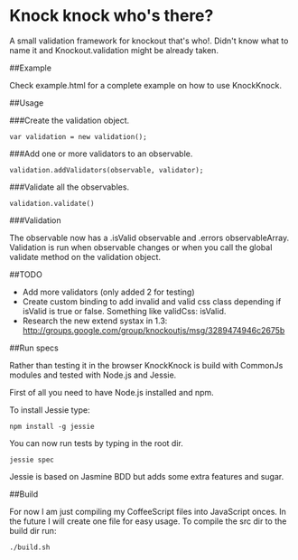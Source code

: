 # Knock knock who's there?

A small validation framework for knockout that's who!. Didn't know what to name it and Knockout.validation might be already taken.


##Example

Check example.html for a complete example on how to use KnockKnock.


##Usage

###Create the validation object.
  
    var validation = new validation();

###Add one or more validators to an observable.

    validation.addValidators(observable, validator);

###Validate all the observables.

    validation.validate()

###Validation

The observable now has a .isValid observable and .errors observableArray. Validation is run when observable changes or when you call the global validate method on the validation object.


##TODO

 - Add more validators (only added 2 for testing)
 - Create custom binding to add invalid and valid css class depending if isValid is true or false. Something like validCss: isValid.
 - Research the new extend systax in 1.3: http://groups.google.com/group/knockoutjs/msg/3289474946c2675b 

##Run specs

Rather than testing it in the browser KnockKnock  is build with CommonJs modules and tested with Node.js and Jessie. 

First of all you need to have Node.js installed and npm. 

To install Jessie type:

    npm install -g jessie


You can now run tests by typing in the root dir.

    jessie spec 

Jessie is based on Jasmine BDD but adds some extra features and sugar.

##Build 

For now I am just compiling my CoffeeScript files into JavaScript onces. In the future I will create one file for easy usage. To compile the src dir to the build dir run:

    ./build.sh

